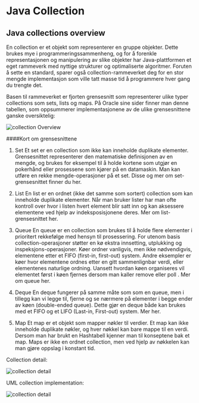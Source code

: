 Java Collection
=
Java collections overview
-
En collection er et objekt som representerer en gruppe objekter. Dette brukes mye i programmeringssammenheng, og for å forenkle representasjonen og manipulering av slike objekter har Java-plattformen et eget rammeverk med nyttige strukturer og optimaliserte algoritmer. Foruten å sette en standard, sparer også collection-rammeverket deg for en stor mengde implementasjon som ville tatt masse tid å programmere hver gang du trengte det.

Basen til rammeverket er fjorten grensesnitt som representerer ulike typer collections som sets, lists og maps.
På Oracle sine sider finner man denne tabellen, som oppsummerer implementasjonene av de ulike grensesnittene ganske oversiktelig:

![collection Overview](http://junjunguo.github.io/image/java/collectionsoverview.jpg)

####Kort om grensesnittene

1. Set
Et set er en collection som ikke kan inneholde duplikate elementer. Grensesnittet representerer den matematiske definisjonen av en mengde, og brukes for eksempel til å holde kortene som utgjør en pokerhånd eller prosessene som kjører på en datamaskin. Man kan utføre en rekke mengde-operasjoner på et set. Disse og mer om set-grensesnittet finner du her.

2. List
En list er en ordnet (ikke det samme som sortert) collection som kan inneholde duplikate elementer. Når man bruker lister har man ofte kontroll over hvor i listen hvert element blir satt inn og kan aksessere elementene ved hjelp av indeksposisjonene deres. Mer om list-grensesnittet her.

3. Queue
En queue er en collection som brukes til å holde flere elementer i prioritert rekkefølge med hensyn til prosessering. For utenom basis collection-operasjoner støtter en kø ekstra innsetting, utplukking og inspeksjons-operasjoner.
Køer ordner vanligvis, men ikke nødvendigvis, elementene etter et FIFO (first-in, first-out) system. Andre eksempler er køer hvor elementene ordnes etter en gitt sammenlignbar verdi, eller elementenes naturlige ordning.
Uansett hvordan køen organiseres vil elementet først i køen fjernes dersom man kaller remove eller poll . Mer om queue her.

4. Deque
En deque fungerer på samme måte som som en queue, men i tillegg kan vi legge til, fjerne og se nærmere på elementer i begge ender av køen (double-ended queue). Dette gjør en deque både kan brukes med et FIFO og et LIFO (Last-in, First-out) system. Mer her.

5. Map
Et map er et objekt som mapper nøkler til verdier. Et map kan ikke inneholde duplikate nøkler, og hver nøkkel kan bare mappe til en verdi. Dersom man har brukt en Hashtabell kjenner man til konseptene bak et map.
Maps er ikke en ordnet collection, men ved hjelp av nøkkelen kan man gjøre oppslag i konstant tid.


Collection detail:

![collection detail](http://junjunguo.github.io/image/java/Collections-detail.png)


UML collection implementation:


![collection detail](http://junjunguo.github.io/image/java/collection_implementation.jpg)
